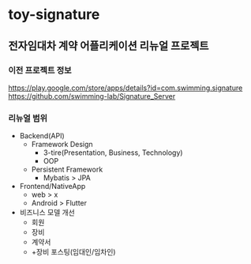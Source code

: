 # toy-signature

## 전자임대차 계약 어플리케이션 리뉴얼 프로젝트
### 이전 프로젝트 정보
https://play.google.com/store/apps/details?id=com.swimming.signature  
https://github.com/swimming-lab/Signature_Server

### 리뉴얼 범위
- Backend(API)
  - Framework Design
    - 3-tire(Presentation, Business, Technology)
    - OOP
  - Persistent Framework
    - Mybatis > JPA
- Frontend/NativeApp
  - web > x
  - Android > Flutter  
- 비즈니스 모델 개선
  - 회원
  - 장비
  - 계약서
  - \+장비 포스팅(임대인/임차인)
